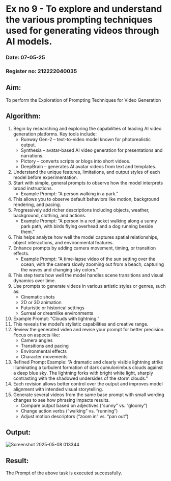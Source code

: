 # Ex no 9 - To explore and understand the various prompting techniques used for generating videos through AI models. 

### Date: 07-05-25
### Register no: 212222040035
## Aim: 
To perform the Exploration of Prompting Techniques for Video Generation
## Algorithm: 
1. Begin by researching and exploring the capabilities of leading AI video generation platforms. Key tools include:
   - Runway Gen-2 – text-to-video model known for photorealistic output.
   - Synthesia – avatar-based AI video generation for presentations and narrations.
   - Pictory – converts scripts or blogs into short videos.
   - DeepBrain – generates AI avatar videos from text and templates.
2. Understand the unique features, limitations, and output styles of each model before experimentation.
3. Start with simple, general prompts to observe how the model interprets broad instructions.
   - Example Prompt: “A person walking in a park.”
4. This allows you to observe default behaviors like motion, background rendering, and pacing.
5. Progressively add richer descriptions including objects, weather, background, clothing, and actions.
   - Example Prompt: “A person in a red jacket walking along a sunny park path, with birds flying overhead and a dog running beside them.”
6. This helps analyze how well the model captures spatial relationships, object interactions, and environmental features.
7. Enhance prompts by adding camera movement, timing, or transition effects.
   - Example Prompt: “A time-lapse video of the sun setting over the ocean, with the camera slowly zooming out from a beach, capturing the waves and changing sky colors.”
8. This step tests how well the model handles scene transitions and visual dynamics over time.
9. Use prompts to generate videos in various artistic styles or genres, such as:
    - Cinematic shots
    - 2D or 3D animation
    - Futuristic or historical settings
    - Surreal or dreamlike environments
10. Example Prompt: “Clouds with lightning.”
11. This reveals the model’s stylistic capabilities and creative range.
12. Review the generated video and revise your prompt for better precision. Focus on aspects like:
    - Camera angles
    - Transitions and pacing
    - Environmental effects
    - Character movements
13. Refined Prompt Example: “A dramatic and clearly visible lightning strike illuminating a turbulent formation of dark cumulonimbus clouds against a deep blue sky. The lightning forks with bright white light, sharply contrasting with the shadowed undersides of the storm clouds.”
14. Each revision allows better control over the output and improves model alignment with intended visual storytelling.
15. Generate several videos from the same base prompt with small wording changes to see how phrasing impacts results.
    - Compare output based on adjectives (“sunny” vs. “gloomy”)
    - Change action verbs (“walking” vs. “running”)
    - Adjust motion descriptors (“zoom in” vs. “pan out”)
## Output:
![Screenshot 2025-05-08 013344](https://github.com/user-attachments/assets/3da2f254-9568-4129-bb4d-7fe7c80dc13c)

## Result: 
The Prompt of the above task is executed successfully.
